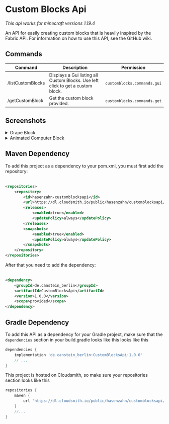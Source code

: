 # Custom Blocks Api

*This api works for minecraft versions 1.19.4*

An API for easily creating custom blocks that is heavily inspired by the Fabric API.
For information on how to use this API, see the GitHub wiki.

## Commands

| Command                 | Description                                                                     | Permission                  |
|-------------------------|---------------------------------------------------------------------------------|-----------------------------|
| /listCustomBlocks       | Displays a Gui listing all Custom Blocks. Use left click to get a custom block. | `customblocks.commands.gui` |
| /getCustomBlock <block> | Get the custom block provided.                                                  | `customblocks.commands.get` |

## Screenshots

<details><summary> Grape Block </summary>
    <img align="middle" src="https://github.com/CansteinBerlin/CustomBlocksApi/blob/master/images/grapes.png" height="200">
    <blockquote><details><summary> Code </summary>

~~~java
public class GrapesBlock extends CustomBlock {

    public static BooleanProperty BERRIES;

    static {
        BERRIES = Properties.BERRIES;
    }

    public GrapesBlock(BlockSettings settings) {
        super(settings, 4, new ItemBuilder(Material.EMERALD).setCustomModelData(4).setDisplayName("§r§6" + settings.getName()).build());
        setDefaultState(getDefaultState().with(BERRIES, false));
    }

    @Override
    public void appendProperties(PropertyListBuilder propertyListBuilder) {
        propertyListBuilder.add(BERRIES);
    }

    @Override
    public CustomBlockState getPlacementState(ItemPlacementContext ctx) {
        return getDefaultState().with(BERRIES, true);
    }

    @Override
    public ActionResult onUse(CustomBlockState state, World world, Location location, Player player, EquipmentSlot hand) {
        if (state.get(BERRIES) == false) {
            return ActionResult.SUCCESS;
        }
        state.with(BERRIES, false);
        state.update();

        //DropItem
        ItemStack stack = new ItemStack(Material.SWEET_BERRIES);
        stack.setAmount(blockRandom.nextInt(2) + 1);
        world.dropItem(location.add(settings.getWidth() / 2, 0, settings.getWidth() / 2), stack);

        //Regrow
        new BukkitRunnable() {

            @Override
            public void run() {
                state.with(BERRIES, true);
                state.update();
            }
        }.runTaskLater(CustomBlocksApiPlugin.getInstance(), blockRandom.nextInt(60) + 200);

        return ActionResult.SUCCESS;
    }

    @Override
    public void applyInitialModelTransformations(ItemDisplay display) {
        display.setRotation(blockRandom.nextInt(360), 0);
    }

    @Override
    public CMDLookupTable createCMDLookupTable(CMDLookupTableBuilder tableBuilder) {
        return tableBuilder.with(BERRIES, false).hasCustomModelData(5).addElement()
                .with(BERRIES, true).hasCustomModelData(4).addElement().build();
    }
}
~~~

</details></blockquote></details>

<details><summary> Animated Computer Block </summary>
    <img align="middle" src="https://github.com/CansteinBerlin/CustomBlocksApi/blob/master/images/computer.png" height="200">
    <blockquote><details><summary> Code </summary>

~~~java
public class AnimatedComputerBlock extends SimpleAnimatedBlock {

    private static BooleanProperty ENABLED;

    static {
        ENABLED = Properties.ENABLED;
    }

    public AnimatedComputerBlock(BlockSettings settings) {
        super(settings, new ItemBuilder(Material.DIAMOND).setCustomModelData(6).setDisplayName("§r§6" + settings.getName()).build(), 10, 7, 6);
        setDefaultState(getDefaultState().with(ENABLED, false));
    }

    @Override
    public void appendProperties(PropertyListBuilder propertyListBuilder) {
        propertyListBuilder.add(ENABLED);
    }

    @Override
    public void onNeighborUpdate(CustomBlockState state, World world, Location location, CustomBlock block, Location fromPos) {
        state.with(ENABLED, location.getBlock().getBlockPower() > 0);
        state.update();
    }

    @Override
    protected boolean shouldPlayFrames(TickState state) {
        return state.getCustomBlockState().get(ENABLED);
    }
}
~~~

</details></blockquote></details>

## Maven Dependency

To add this project as a dependency to your pom.xml, you must first add the repository:

```xml

<repositories>
    <repository>
        <id>hasenzahn-customblocksapi</id>
        <url>https://dl.cloudsmith.io/public/hasenzahn/customblocksapi/maven/</url>
        <releases>
            <enabled>true</enabled>
            <updatePolicy>always</updatePolicy>
        </releases>
        <snapshots>
            <enabled>true</enabled>
            <updatePolicy>always</updatePolicy>
        </snapshots>
    </repository>
</repositories>
```

After that you need to add the dependency:

```xml

<dependency>
    <groupId>de.canstein_berlin</groupId>
    <artifactId>CustomBlocksApi</artifactId>
    <version>1.0.0</version>
    <scope>provided</scope>
</dependency>
```

## Gradle Dependency

To add this API as a dependency for your Gradle project, make sure that the `dependencies` section in your build.gradle
looks like this
looks like this

```groovy
dependencies {
    implementation 'de.canstein_berlin:CustomBlocksApi:1.0.0'
    // ...
}
```

This project is hosted on Cloudsmith, so make sure your repositories section looks like this

```groovy
repositories {
    maven {
        url "https://dl.cloudsmith.io/public/hasenzahn/customblocksapi/maven/"
    }
    //...
}
```